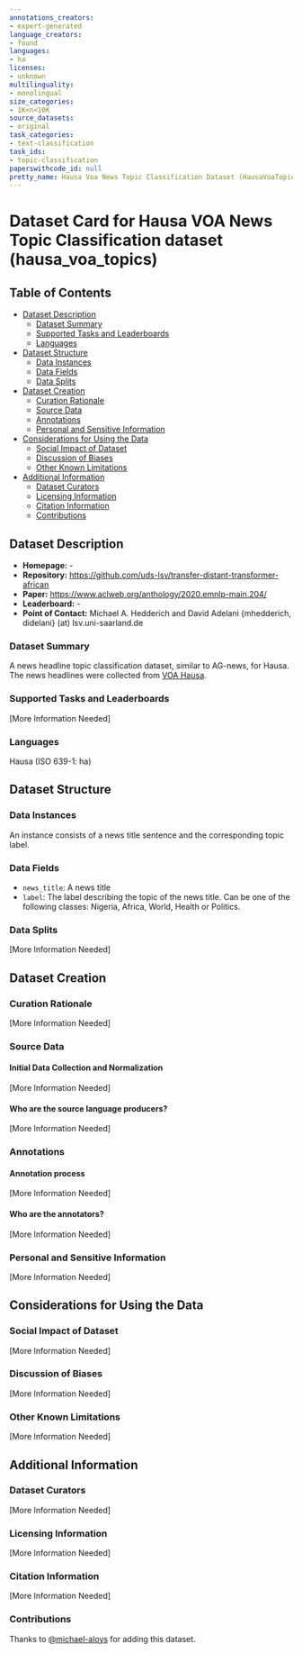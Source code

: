 ```yaml
---
annotations_creators:
- expert-generated
language_creators:
- found
languages:
- ha
licenses:
- unknown
multilinguality:
- monolingual
size_categories:
- 1K<n<10K
source_datasets:
- original
task_categories:
- text-classification
task_ids:
- topic-classification
paperswithcode_id: null
pretty_name: Hausa Voa News Topic Classification Dataset (HausaVoaTopics)
---
```


# Dataset Card for Hausa VOA News Topic Classification dataset (hausa_voa_topics)

## Table of Contents
- [Dataset Description](#dataset-description)
  - [Dataset Summary](#dataset-summary)
  - [Supported Tasks and Leaderboards](#supported-tasks-and-leaderboards)
  - [Languages](#languages)
- [Dataset Structure](#dataset-structure)
  - [Data Instances](#data-instances)
  - [Data Fields](#data-fields)
  - [Data Splits](#data-splits)
- [Dataset Creation](#dataset-creation)
  - [Curation Rationale](#curation-rationale)
  - [Source Data](#source-data)
  - [Annotations](#annotations)
  - [Personal and Sensitive Information](#personal-and-sensitive-information)
- [Considerations for Using the Data](#considerations-for-using-the-data)
  - [Social Impact of Dataset](#social-impact-of-dataset)
  - [Discussion of Biases](#discussion-of-biases)
  - [Other Known Limitations](#other-known-limitations)
- [Additional Information](#additional-information)
  - [Dataset Curators](#dataset-curators)
  - [Licensing Information](#licensing-information)
  - [Citation Information](#citation-information)
  - [Contributions](#contributions)

## Dataset Description

- **Homepage:** -
- **Repository:** https://github.com/uds-lsv/transfer-distant-transformer-african
- **Paper:** https://www.aclweb.org/anthology/2020.emnlp-main.204/
- **Leaderboard:** -
- **Point of Contact:** Michael A. Hedderich and David Adelani 
{mhedderich, didelani} (at) lsv.uni-saarland.de

### Dataset Summary

A news headline topic classification dataset, similar to AG-news, for Hausa. The news headlines were collected from [VOA Hausa](https://www.voahausa.com/).

### Supported Tasks and Leaderboards

[More Information Needed]

### Languages

Hausa (ISO 639-1: ha)

## Dataset Structure

### Data Instances

An instance consists of a news title sentence and the corresponding topic label.

### Data Fields

- `news_title`: A news title 
- `label`: The label describing the topic of the news title. Can be one of the following classes: Nigeria, Africa, World, Health or Politics.

### Data Splits

[More Information Needed]

## Dataset Creation

### Curation Rationale

[More Information Needed]

### Source Data

#### Initial Data Collection and Normalization

[More Information Needed]

#### Who are the source language producers?

[More Information Needed]

### Annotations

#### Annotation process

[More Information Needed]

#### Who are the annotators?

[More Information Needed]

### Personal and Sensitive Information

[More Information Needed]

## Considerations for Using the Data

### Social Impact of Dataset

[More Information Needed]

### Discussion of Biases

[More Information Needed]

### Other Known Limitations

[More Information Needed]

## Additional Information

### Dataset Curators

[More Information Needed]

### Licensing Information

[More Information Needed]

### Citation Information

[More Information Needed]

### Contributions

Thanks to [@michael-aloys](https://github.com/michael-aloys) for adding this dataset.
